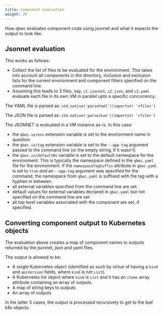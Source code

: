 ```yaml
---
title: Component evaluation
weight: 20
---
```


How qbec evaluates component code using jsonnet and what it expects the output to look like.

## Jsonnet evaluation

This works as follows:

* Collect the list of files to be evaluated for the environment. This takes into account all components in the directory,
  inclusion and exclusion lists for the current environment and component filters specified on the command line.
* Assuming this leads to 3 files, say, `c1.jsonnet`, `c2.json`, and `c3.yaml` evaluate each file in its own VM in parallel
  upto a specific concurrency.

The YAML file is parsed as: `std.native('parseYaml')(importstr '<file>')`

The JSON file is parsed as: `std.native('parseJson')(importstr '<file>')`

The JSONNET is evaluated in a VM instance as-is. In this case:
 
* the `qbec.io/env` extension variable is set to the environment name in question.
* the `qbec.io/tag` extension variable is set to the `--app-tag` argument passed to the command line (or the empty
  string, if it wasn't)
* the `qbec.io/defaultNs` variable is set to the default namespace for the environment. This is typically the namespace
  defined in the `qbec.yaml` file for the environment. If the `namespaceTagSuffix` attribute in `qbec.yaml` is set to
  `true` _and_ an `--app-tag` argument was specified for the command, the namespace from `qbec.yaml` 
   is suffixed with the tag with a hyphen in between.
* all external variables specified from the command line are set. 
* default values for external variables declared in `qbec.yaml` but not specified on the command line are set.
* all top level variables associated with the component are set, if specified.

## Converting component output to Kubernetes objects

The evaluation above creates a map of component names to outputs returned by the jsonnet, json and yaml files.

The output is allowed to be:

* A single Kubernetes object (identified as such by virtue of having a `kind` and `apiVersion`
  fields, where `kind` is not `List`).
* A Kubernetes list object where `kind` is `List` and it has an `items` array attribute
  containing an array of outputs.
* A map of string keys to outputs
* An array of outputs

In the latter 3 cases, the output is processed recursively to get to the leaf k8s objects.

